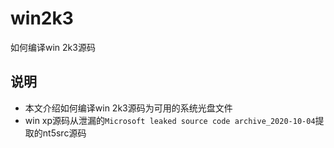 # win2k3
如何编译win 2k3源码

## 说明

- 本文介绍如何编译win 2k3源码为可用的系统光盘文件
- win xp源码从泄漏的`Microsoft leaked source code archive_2020-10-04`提取的nt5src源码
